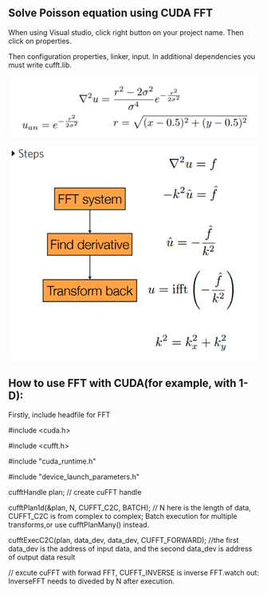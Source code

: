 ## Solve Poisson equation using CUDA FFT

When using Visual studio, click right button on your project name. Then click on properties. 

Then configuration properties, linker, input. In additional dependencies you must write cufft.lib.

 ![image](https://github.com/wangjinlong9788/Solve-Poisson-equation-using-CUDA-FFT/blob/master/Possion.PNG)


![image](https://github.com/wangjinlong9788/Solve-Poisson-equation-using-CUDA-FFT/blob/master/step.PNG)

## How to use FFT with CUDA(for example, with 1-D):

Firstly, include headfile for FFT

#include <cuda.h>

#include <cufft.h>

#include "cuda_runtime.h"

#include "device_launch_parameters.h" 

cufftHandle plan; // create cuFFT handle

cufftPlan1d(&plan, N, CUFFT_C2C, BATCH);
// N here is the length of data, CUFFT_C2C is from complex to complex; Batch execution for multiple transforms,or use cufftPlanMany() instead.

cufftExecC2C(plan, data_dev, data_dev, CUFFT_FORWARD); //the first data_dev is the address of input data, and the second  data_dev is address of output data result

// excute cuFFT with forwad FFT, CUFFT_INVERSE is inverse FFT.watch out: InverseFFT needs to diveded by N after execution.
